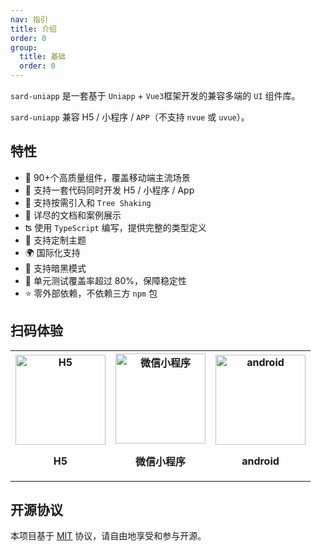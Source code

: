 ```yaml
---
nav: 指引
title: 介绍
order: 0
group:
  title: 基础
  order: 0
---
```


`sard-uniapp` 是一套基于 `Uniapp` + `Vue3`框架开发的兼容多端的 `UI` 组件库。

`sard-uniapp` 兼容 H5 / 小程序 / `APP`（不支持 `nvue` 或 `uvue`）。

## 特性

- 🧩 90+个高质量组件，覆盖移动端主流场景
- 💪 支持一套代码同时开发 H5 / 小程序 / App
- 🌿 支持按需引入和 `Tree Shaking`
- 📖 详尽的文档和案例展示
- ʦ 使用 `TypeScript` 编写，提供完整的类型定义
- 🌈 支持定制主题
- 🌍 国际化支持
- 🌙 支持暗黑模式
- 🧪 单元测试覆盖率超过 80%，保障稳定性
- ⭐️ 零外部依赖，不依赖三方 `npm` 包

## 扫码体验

<table align="center" width="100%">
  <tbody>
    <tr>
      <th>
        <div align="center">
          <img
            src="https://fastly.jsdelivr.net/npm/@sard/assets@latest/h5.png"
            alt="H5"
            width="144"
            height="144"
          />
        </div>
        <p align="center">H5</p>
      </th>
      <th>
        <div align="center">
          <img
            src="https://fastly.jsdelivr.net/npm/@sard/assets@latest/mp-weixin.jpg"
            alt="微信小程序"
            width="144"
            height="144"
          />
        </div>
        <p align="center">微信小程序</p>
      </th>
      <th>
        <div align="center">
          <img
            src="https://fastly.jsdelivr.net/npm/@sard/assets@latest/android.png"
            alt="android"
            width="144"
            height="144"
          />
        </div>
        <p align="center">android</p>
      </th>
    </tr> 
  </tbody>
</table>

## 开源协议

本项目基于 <a href="https://zh.wikipedia.org/wiki/MIT%E8%A8%B1%E5%8F%AF%E8%AD%89" target="_blank">MIT</a> 协议，请自由地享受和参与开源。
